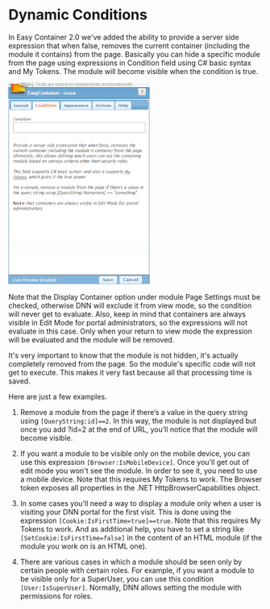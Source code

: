 # Dynamic Conditions

In Easy Container 2.0 we've added the ability to provide a server side expression that when false, removes the current container (including the module it contains) from the page. Basically you can hide a specific module from the page using expressions in Condition field using C# basic syntax and My Tokens. The module will become visible when the condition is true.

![condition](\easy-container\assets\2014-06-30_1526.png)

Note that the Display Container option under module Page Settings must be checked, otherwise DNN will exclude it from view mode, so the condition will never get to evaluate. Also, keep in mind that containers are always visible in Edit Mode for portal administrators, so the expressions will not evaluate in this case. Only when your return to view mode the expression will be evaluated and the module will be removed.

It's very important to know that the module is not hidden, it's actually completely removed from the page. So the module's specific code will not get to execute. This makes it very fast because all that processing time is saved.

Here are just a few examples.

1. Remove a module from the page if there’s a value in the query string using `[QueryString:id]==2`. In this way, the module is not displayed but once you add ?id=2 at the end of URL, you’ll notice that the module will become visible.

2. If you want a module to be visible only on the mobile device, you can use this expression `[Browser:IsMobileDevice]`. Once you'll get out of edit mode you won't see the module. In order to see it, you need to use a mobile device. Note that this requires My Tokens to work. The Browser token exposes all properties in the .NET HttpBrowserCapabilities object.

3. In some cases you'll need a way to display a module only when a user is visiting your DNN portal for the first visit. This is done using the expression `[Cookie:IsFirstTime=true]==true`. Note that this requires My Tokens to work. And as additional help, you have to set a string like `[SetCookie:IsFirstTime=false]` in the content of an HTML module (if the module you work on is an HTML one).

4. There are various cases in which a module should be seen only by certain people with certain roles. For example, if you want a module to be visible only for a SuperUser, you can use this condition `[User:IsSuperUser]`. Normally, DNN allows setting the module with permissions for roles.
